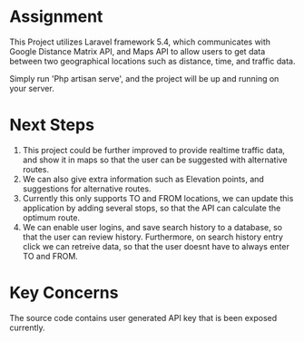 # Assignment

This Project utilizes Laravel framework 5.4, which communicates with Google Distance Matrix API, and Maps API to allow users to get data between two geographical locations such as distance, time, and traffic data.

Simply run 'Php artisan serve', and the project will be up and running on your server.

# Next Steps

1. This project could be further improved to provide realtime traffic data, and show it in maps so that the user can be suggested with alternative routes.
2. We can also give extra information such as Elevation points, and suggestions for alternative routes.
3. Currently this only supports TO and FROM locations, we can update this application by adding several stops, so that the API can calculate the optimum route.
4. We can enable user logins, and save search history to a database, so that the user can review history. Furthermore, on search history entry click we can retreive data, so that the user doesnt have to always enter TO and FROM.

# Key Concerns

The source code contains user generated API key that is been exposed currently.
